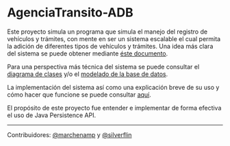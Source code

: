 # AgenciaTransito-ADB

Este proyecto simula un programa que simula el manejo del registro de vehículos y trámites, con mente en ser un sistema escalable el cual permita la adición de diferentes tipos de vehículos y trámites. Una idea más clara del sistema se puede obtener mediante [éste documento](./01_Requirements/Documento_Inicial.pdf).

Para una perspectiva más técnica del sistema se puede consultar el [diagrama de clases](./02_Design/DiagramasClase/) y/o el [modelado de la base de datos](./02_Design/ModelosBD/).

La implementación del sistema así como una explicación breve de su uso y cómo hacer que funcione se puede consultar [aquí](./03_Implementation/).


El propósito de este proyecto fue entender e implementar de forma efectiva el uso de Java Persistence API.


--- 

Contribuidores: [@marchenamp](https://github.com/marchenamp) y [@silverflin](https://github.com/SilverFlin)